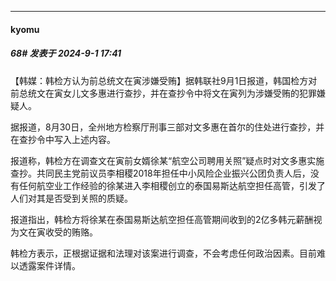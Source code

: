 ﻿
*****

####  kyomu  
##### 68#       发表于 2024-9-1 17:41

【韩媒：韩检方认为前总统文在寅涉嫌受贿】据韩联社9月1日报道，韩国检方对前总统文在寅女儿文多惠进行查抄，并在查抄令中将文在寅列为涉嫌受贿的犯罪嫌疑人。

据报道，8月30日，全州地方检察厅刑事三部对文多惠在首尔的住处进行查抄，并在查抄令中写入上述内容。

报道称，韩检方在调查文在寅前女婿徐某“航空公司聘用关照”疑点时对文多惠实施查抄。共同民主党前议员李相稷2018年担任中小风险企业振兴公团负责人后，没有任何航空业工作经验的徐某进入李相稷创立的泰国易斯达航空担任高管，引发了人们对其是否受到关照的质疑。

报道指出，韩检方将徐某在泰国易斯达航空担任高管期间收到的2亿多韩元薪酬视为文在寅收受的贿赂。

韩检方表示，正根据证据和法理对该案进行调查，不会考虑任何政治因素。目前难以透露案件详情。

